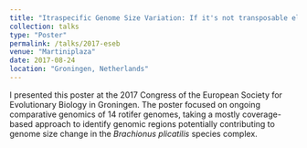 ```yaml
---
title: "Itraspecific Genome Size Variation: If it's not transposable elements, what is it?"
collection: talks
type: "Poster"
permalink: /talks/2017-eseb
venue: "Martiniplaza"
date: 2017-08-24
location: "Groningen, Netherlands"
---
```


I presented this poster at the 2017 Congress of the European Society for Evolutionary Biology in Groningen. The poster focused on ongoing comparative genomics of 14 rotifer genomes, taking a mostly coverage-based approach to identify genomic regions potentially contributing to genome size change in the *Brachionus plicatilis* species complex.
